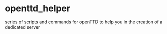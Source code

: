 # openttd_helper
series of scripts and commands for openTTD to help you in the creation of a dedicated server
